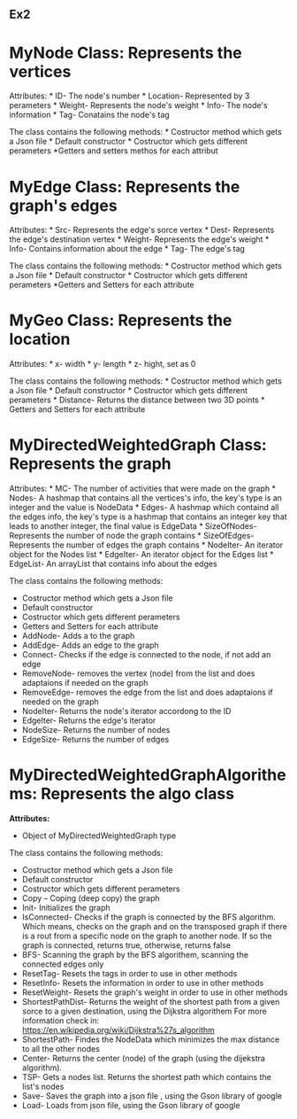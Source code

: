 ## Ex2

# MyNode Class: Represents the vertices
  Attributes:
    * ID- The node's number
    * Location- Represented by 3 perameters
    * Weight- Represents the node's weight
    * Info- The node's information
    * Tag- Conatains the node's tag
 
 The class contains the following methods:
    * Costructor method which gets a Json file
    * Default constructor
    * Costructor which gets different perameters
    *Getters and setters methos for each attribut
 
# MyEdge Class: Represents the graph's edges
  Attributes:
    * Src- Represents the edge's sorce vertex
    * Dest- Represents the edge's destination vertex
    * Weight- Represents the edge's weight
    * Info- Contains information about the edge
    * Tag- The edge's tag
 
 The class contains the following methods:
    * Costructor method which gets a Json file
    * Default constructor
    * Costructor which gets different perameters
    *Getters and Setters for each attribute
    
# MyGeo Class: Represents the location
  Attributes:
      * x- width
      * y- length
      * z- hight, set as 0

  The class contains the following methods:
      * Costructor method which gets a Json file
      * Default constructor
      * Costructor which gets different perameters
      * Distance- Returns the distance between two 3D points
      * Getters and Setters for each attribute

# MyDirectedWeightedGraph Class: Represents the graph
  Attributes:
      * MC- The number of activities that were made on the graph
      * Nodes- A hashmap that contains all the vertices's info, the key's type is an integer and the value is NodeData
      * Edges- A hashmap which containd all the edges info, the key's type is a hashmap that contains an integer key that leads to another integer, the final value is EdgeData
      * SizeOfNodes- Represents the number of node the graph contains
      * SizeOfEdges- Represents the number of edges the graph contains
      * NodeIter- An iterator object for the Nodes list
      * EdgeIter- An iterator object for the Edges list
      * EdgeList- An arrayList that contains info about the edges
 
 The class contains the following methods:
 * Costructor method which gets a Json file
 * Default constructor
 * Costructor which gets different perameters
 * Getters and Setters for each attribute
 * AddNode- Adds a to the graph
 * AddEdge- Adds an edge to the graph
 * Connect- Checks if the edge is connected to the node, if not add an edge
 * RemoveNode- removes the vertex (node) from the list and does adaptaions if needed on the graph
 * RemoveEdge- removes the edge from the list and does adaptaions if needed on the graph
 * NodeIter- Returns the node's iterator accordong to the ID
 * EdgeIter- Returns the edge's iterator
 * NodeSize- Returns the number of nodes
 * EdgeSize- Returns the number of edges
# MyDirectedWeightedGraphAlgorithems: Represents the algo class
  **Attributes:**
  * Object of MyDirectedWeightedGraph type
  
  The class contains the following methods:
  * Costructor method which gets a Json file
  * Default constructor
  * Costructor which gets different perameters
  * Copy – Coping (deep copy) the graph
  * Init- Initializes the graph
  * IsConnected- Checks if the graph is connected by the BFS algorithm.
                 Which means, checks on the graph and on the transposed graph if there is a rout from a specific node on the graph to another node.
                 If so the graph is connected, returns true, otherwise, returns false
  * BFS- Scanning the graph by the BFS algorithem, scanning the connected edges only
  * ResetTag- Resets the tags in order to use in other methods
  * ResetInfo- Resets the information in order to use in other methods
  * ResetWeight- Resets the graph's weight in order to use in other methods
  * ShortestPathDist- Returns the weight of the shortest path from a given sorce to a given destination, using the Dijkstra algorithem
                      For more information check in: https://en.wikipedia.org/wiki/Dijkstra%27s_algorithm
  * ShortestPath- Findes the NodeData which minimizes the max distance to all the other nodes
  * Center- Returns the center (node) of the graph (using the dijekstra algorithm).
  * TSP- Gets a nodes list.
         Returns the shortest path which contains the list's nodes
  * Save- Saves the graph into a json file , using the Gson library of google
  * Load- Loads from json file, using the Gson library of google
  
      
